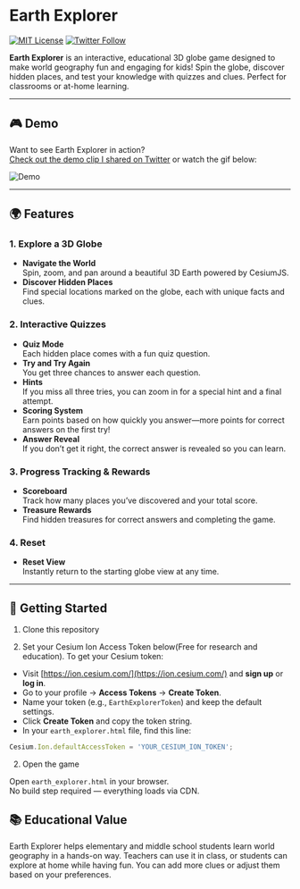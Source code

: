 # Earth Explorer

[![MIT License](https://img.shields.io/badge/license-MIT-green.svg)](LICENSE)
[![Twitter Follow](https://img.shields.io/twitter/follow/pandeyparul?style=social)](https://twitter.com/pandeyparul)

**Earth Explorer** is an interactive, educational 3D globe game designed to make world geography fun and engaging for kids! Spin the globe, discover hidden places, and test your knowledge with quizzes and clues. Perfect for classrooms or at-home learning.

---

## 🎮 Demo

Want to see Earth Explorer in action?  
[Check out the demo clip I shared on Twitter](https://x.com/pandeyparul/status/1917578603845542365) or watch the gif below:

![Demo](Earth_Explorer.gif)

---

## 🌍 Features

### 1. Explore a 3D Globe

- **Navigate the World**  
  Spin, zoom, and pan around a beautiful 3D Earth powered by CesiumJS.
- **Discover Hidden Places**  
  Find special locations marked on the globe, each with unique facts and clues.

### 2. Interactive Quizzes

- **Quiz Mode**  
  Each hidden place comes with a fun quiz question.
- **Try and Try Again**  
  You get three chances to answer each question.
- **Hints**  
  If you miss all three tries, you can zoom in for a special hint and a final attempt.
- **Scoring System**  
  Earn points based on how quickly you answer—more points for correct answers on the first try!
- **Answer Reveal**  
  If you don’t get it right, the correct answer is revealed so you can learn.

### 3. Progress Tracking & Rewards

- **Scoreboard**  
  Track how many places you’ve discovered and your total score.
- **Treasure Rewards**  
  Find hidden treasures for correct answers and completing the game.


### 4. Reset 

- **Reset View**  
  Instantly return to the starting globe view at any time.

---

## 🚀 Getting Started

1. Clone this repository


2. Set your Cesium Ion Access Token below(Free for research and education). To get your Cesium token:

- Visit [https://ion.cesium.com/](https://ion.cesium.com/) and **sign up** or **log in**.
- Go to your profile → **Access Tokens** → **Create Token**.
- Name your token (e.g., `EarthExplorerToken`) and keep the default settings.
- Click **Create Token** and copy the token string.
- In your `earth_explorer.html` file, find this line:

```javascript
Cesium.Ion.defaultAccessToken = 'YOUR_CESIUM_ION_TOKEN';
```
2. Open the game

Open `earth_explorer.html` in your browser.  
No build step required — everything loads via CDN.


## 📚 Educational Value
Earth Explorer helps elementary and middle school students learn world geography in a hands-on way.
Teachers can use it in class, or students can explore at home while having fun.
You can add more clues or adjust them based on your preferences.